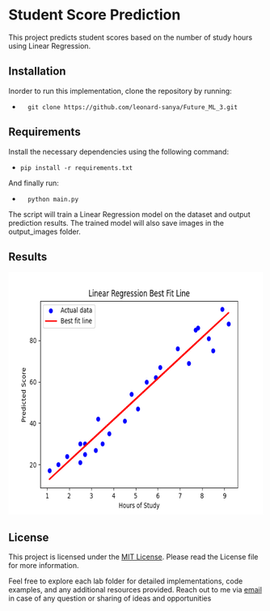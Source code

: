 
# Student Score Prediction

This project predicts student scores based on the number of study hours using Linear Regression.

## Installation
Inorder to run this implementation, clone the repository by running:

-       git clone https://github.com/leonard-sanya/Future_ML_3.git
  
## Requirements

Install the necessary dependencies using the following command:

-     pip install -r requirements.txt
And finally run:
-       python main.py
The script will train a Linear Regression model on the dataset and output prediction results. The trained model will also save images in the output_images folder.

## Results
<img src="https://github.com/leonard-sanya/Future_ML_3/blob/main/output_images/regression_line.png" width="640" height="480"/>

## License

This project is licensed under the [MIT License](LICENSE.md). Please read the License file for more information.

Feel free to explore each lab folder for detailed implementations, code examples, and any additional resources provided. Reach out to me via [email](lsanya@aimsammi.org) in case of any question or sharing of ideas and opportunities
